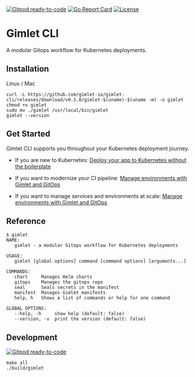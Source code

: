 [![Gitpod ready-to-code](https://img.shields.io/badge/Gitpod-ready--to--code-blue?logo=gitpod)](https://gitpod.io/#https://github.com/gimlet-io/gimlet-cli)
[![Go Report Card](https://goreportcard.com/badge/github.com/gimlet-io/gimlet-cli)](https://goreportcard.com/report/github.com/gimlet-io/gimlet-cli)
[![License](https://img.shields.io/badge/License-Apache%202.0-blue.svg)](https://opensource.org/licenses/Apache-2.0)

# Gimlet CLI

A modular Gitops workflow for Kubernetes deployments.

## Installation

Linux / Mac

```
curl -L https://github.com/gimlet-io/gimlet-cli/releases/download/v0.5.0/gimlet-$(uname)-$(uname -m) -o gimlet
chmod +x gimlet
sudo mv ./gimlet /usr/local/bin/gimlet
gimlet --version
```

## Get Started

Gimlet CLI supports you throughout your Kubernetes deployment journey.

- If you are new to Kubernetes: [Deploy your app to Kubernetes without the boilerplate](https://gimlet.io/gimlet-cli/deploy-your-app-to-kubernetes-without-the-boilerplate/)

- If you want to modernize your CI pipeline: [Manage environments with Gimlet and GitOps](https://gimlet.io/gimlet-cli/manage-environments-with-gimlet-and-gitops/)

- If you want to manage services and environments at scale: [Manage environments with Gimlet and GitOps](https://gimlet.io/gimlet-cli/manage-environments-with-gimlet-and-gitops/)

## Reference

```
$ gimlet
NAME:
   gimlet - a modular Gitops workflow for Kubernetes deployments

USAGE:
   gimlet [global options] command [command options] [arguments...]

COMMANDS:
   chart     Manages Helm charts
   gitops    Manages the gitops repo
   seal      Seals secrets in the manifest
   manifest  Manages Gimlet manifests
   help, h   Shows a list of commands or help for one command

GLOBAL OPTIONS:
   --help, -h     show help (default: false)
   --version, -v  print the version (default: false)
```

## Development

[![Gitpod ready-to-code](https://img.shields.io/badge/Gitpod-ready--to--code-blue?logo=gitpod)](https://gitpod.io/#https://github.com/gimlet-io/gimlet-cli)

```
make all
./build/gimlet
```
